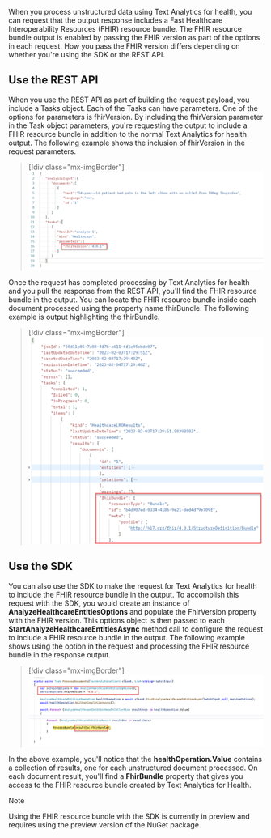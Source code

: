 When you process unstructured data using Text Analytics for health, you can request that the output response includes a Fast Healthcare Interoperability Resources (FHIR) resource bundle. The FHIR resource bundle output is enabled by passing the FHIR version as part of the options in each request. How you pass the FHIR version differs depending on whether you're using the SDK or the REST API.

## Use the REST API

When you use the REST API as part of building the request payload, you include a Tasks object. Each of the Tasks can have parameters. One of the options for parameters is fhirVersion. By including the fhirVersion parameter in the Task object parameters, you're requesting the output to include a FHIR resource bundle in addition to the normal Text Analytics for health output. The following example shows the inclusion of fhirVersion in the request parameters.

> [!div class="mx-imgBorder"]
> [![Screenshot of the the inclusion of fhirVersion in the request parameters.](../media/request-parameters.png)](../media/request-parameters.png#lightbox)

Once the request has completed processing by Text Analytics for health and you pull the response from the REST API, you'll find the FHIR resource bundle in the output. You can locate the FHIR resource bundle inside each document processed using the property name fhirBundle. The following example is output highlighting the fhirBundle.

> [!div class="mx-imgBorder"]
> [![Screenshot of an example of the output highlighting the fhirBundle.](../media/output.png)](../media/output.png#lightbox)

## Use the SDK

You can also use the SDK to make the request for Text Analytics for health to include the FHIR resource bundle in the output. To accomplish this request with the SDK, you would create an instance of **AnalyzeHealthcareEntitiesOptions** and populate the FhirVersion property with the FHIR version. This options object is then passed to each **StartAnalyzeHealthcareEntitiesAsync** method call to configure the request to include a FHIR resource bundle in the output. The following example shows using the option in the request and processing the FHIR resource bundle in the response output.

> [!div class="mx-imgBorder"]
> [![Screenshot of the option in the request and processing the FHIR resource bundle in the response output.](../media/response-output.png)](../media/response-output.png#lightbox)

In the above example, you'll notice that the **healthOperation.Value** contains a collection of results, one for each unstructured document processed. On each document result, you'll find a **FhirBundle** property that gives you access to the FHIR resource bundle created by Text Analytics for Health.

> [!NOTE]
> Using the FHIR resource bundle with the SDK is currently in preview and requires using the preview version of the NuGet package.
